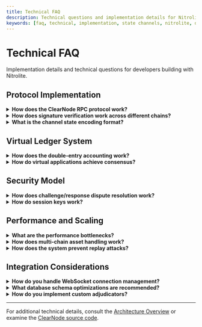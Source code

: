 ```yaml
---
title: Technical FAQ
description: Technical questions and implementation details for Nitrolite developers
keywords: [faq, technical, implementation, state channels, nitrolite, developers]
---
```


# Technical FAQ

Implementation details and technical questions for developers building with Nitrolite.

## Protocol Implementation

<details>
  <summary><strong>How does the ClearNode RPC protocol work?</strong></summary>
  <div>
    <p>ClearNode uses JSON-RPC over WebSocket with deterministic array serialization:</p>

```json
{
  "req": [REQUEST_ID, METHOD, [PARAMETERS], TIMESTAMP],
  "sig": ["ECDSA_SIGNATURE"]
}
```

<p><strong>Key Features:</strong></p>
<ul>
  <li><strong>Array-based structure</strong> ensures deterministic serialization across JSON implementations</li>
  <li><strong>Timestamp validation</strong> with 60-second expiry prevents replay attacks</li>
  <li><strong>Session-based routing</strong> via <code>AppSessionID</code> for virtual application isolation</li>
  <li><strong>Challenge-response authentication</strong> using [EIP-712](https://eips.ethereum.org/EIPS/eip-712) structured signing</li>
</ul>

  </div>
</details>

<details>
  <summary><strong>How does signature verification work across different chains?</strong></summary>
  <div>
    <p>Nitrolite uses <strong>chain-agnostic signature verification</strong> without [EIP-191](https://eips.ethereum.org/EIPS/eip-191) prefixing:</p>

```go
// Raw ECDSA signing without chain-specific prefixes
messageHash := crypto.Keccak256Hash(stateBytes)
signature, _ := crypto.Sign(messageHash.Bytes(), privateKey)
```

<p><strong>Implementation Details:</strong></p>
<ul>
  <li><strong>ECDSA with secp256k1</strong> curve (Ethereum-compatible)</li>
  <li><strong>Keccak256 hashing</strong> for message digests</li>
  <li><strong>65-byte signature format</strong> (r,s,v) with v adjustment</li>
  <li><strong>Address recovery</strong> using <code>crypto.SigToPub()</code> for authentication</li>
</ul>

  </div>
</details>

<details>
  <summary><strong>What is the channel state encoding format?</strong></summary>
  <div>
    <p>States are ABI-encoded with a specific structure:</p>

```go
// State encoding: (channelID, intent, version, stateData, allocations[])
args := abi.Arguments{
    {Type: abi.Type{T: abi.FixedBytesTy, Size: 32}}, // channelID
    {Type: intentType},               // intent (uint8)
    {Type: versionType},              // version (uint256)
    {Type: abi.Type{T: abi.BytesTy}}, // stateData
    {Type: allocationType},           // allocations (tuple[])
}
```

<p><strong>Intent Types:</strong></p>
<ul>
  <li><code>OPERATE(0)</code>: Normal application states</li>
  <li><code>INITIALIZE(1)</code>: Channel funding states</li>
  <li><code>RESIZE(2)</code>: Capacity adjustment states</li>
  <li><code>FINALIZE(3)</code>: Channel closing states</li>
</ul>

  </div>
</details>

## Virtual Ledger System

<details>
  <summary><strong>How does the double-entry accounting work?</strong></summary>
  <div>
    <p>ClearNode implements traditional double-entry bookkeeping with DECIMAL(64,18) precision:</p>

```sql
CREATE TABLE ledger_entries (
    account_id VARCHAR NOT NULL,
    wallet VARCHAR NOT NULL,
    asset_symbol VARCHAR NOT NULL,
    credit DECIMAL(64,18) NOT NULL,
    debit DECIMAL(64,18) NOT NULL
);
```

<p><strong>Balance Calculation:</strong></p>

```go
// Balance = SUM(credit) - SUM(debit) for each (wallet, asset) pair
balance := totalCredits.Sub(totalDebits)
```

<p><strong>Account Types:</strong></p>
<ul>
  <li><strong>Participant accounts</strong>: User wallet balances</li>
  <li><strong>Virtual app accounts</strong>: Isolated application contexts</li>
  <li><strong>System accounts</strong>: Protocol-level operations</li>
</ul>

  </div>
</details>

<details>
  <summary><strong>How do virtual applications achieve consensus?</strong></summary>
  <div>
    <p>Virtual apps use <strong>weighted quorum-based consensus</strong> configured during channel creation:</p>

```go
// Check if combined signature weights meet quorum threshold
if totalWeight < int64(appSession.Quorum) {
    return fmt.Errorf("quorum not met: %d / %d", totalWeight, appSession.Quorum)
}
```

<p><strong>Weight Configuration:</strong></p>

```go
type App struct {
    Participants []address  // Array of participants in the app
    Weights      []uint8    // Signers weights [50, 50, 80, 20, 20]
    Quorum       uint64     // Example: 100 would be the signature threshold
}
```

<p><strong>Consensus Flow:</strong></p>
<ol>
  <li><strong>State proposal</strong> by any participant</li>
  <li><strong>Signature collection</strong> from participants until weight threshold met</li>
  <li><strong>Validation</strong> of weighted quorum achievement</li>
  <li><strong>Ledger update</strong> with atomic balance transfers</li>
</ol>

<p><strong>Example Scenarios:</strong></p>
<ul>
  <li><strong>Simple majority</strong>: Weights [50, 50], Quorum 51</li>
  <li><strong>Supermajority</strong>: Weights [25, 25, 25, 25], Quorum 75</li>
  <li><strong>Dictator + veto</strong>: Weights [80, 20], Quorum 100</li>
</ul>

  </div>
</details>

## Security Model

<details>
  <summary><strong>How does challenge/response dispute resolution work?</strong></summary>
  <div>
    <p>The system uses <strong>optimistic execution</strong> with challenge periods:</p>

```solidity
function challenge(bytes32 channelId, State calldata candidate, State[] calldata proofs) external {
    // Validate state via adjudicator
    if (!IAdjudicator(meta.chan.adjudicator).adjudicate(meta.chan, candidate, proofs)) 
        revert InvalidState();
    
    // Set challenge period
    meta.challengeExpire = block.timestamp + meta.chan.challenge;
    meta.stage = ChannelStatus.DISPUTE;
}
```

<p><strong>Security Guarantees:</strong></p>
<ul>
  <li><strong>Economic security</strong>: Funds locked in custody contracts</li>
  <li><strong>Temporal security</strong>: Challenge periods prevent hasty closures</li>
  <li><strong>Cryptographic security</strong>: All state transitions require valid signatures</li>
</ul>

  </div>
</details>

<details>
  <summary><strong>How do session keys work?</strong></summary>
  <div>
    <p>Session keys enable <strong>delegation without custody transfer</strong>:</p>

```go
// NOTE: it is allowed for depositor (and wallet) to be different from channel creator (participant)
// This enables logic of "session keys" where a user can create a channel on behalf of another account
```

<p><strong>Implementation:</strong></p>
<ul>
  <li><strong>Signer mapping</strong>: <code>signers</code> table maps session keys to wallet addresses</li>
  <li><strong>Authentication flow</strong>: [EIP-712](https://eips.ethereum.org/EIPS/eip-712) structured signing for challenge-response</li>
  <li><strong>Session management</strong>: 24-hour TTL with renewal capability</li>
  <li><strong>Scope limitation</strong>: Session keys cannot withdraw funds, only sign state updates</li>
</ul>

  </div>
</details>

## Performance and Scaling

<details>
  <summary><strong>What are the performance bottlenecks?</strong></summary>
  <div>

<p><strong>Identified Constraints:</strong></p>
<ul>
  <li><strong>Single WebSocket per wallet</strong>: Limits concurrent connections</li>
  <li><strong>Synchronous signature verification</strong>: CPU-bound operation for each message</li>
  <li><strong>Database balance queries</strong>: Not cached, requires computation</li>
  <li><strong>Memory-based sessions</strong>: Cannot distribute across multiple ClearNode instances</li>
</ul>

  </div>
</details>

<details>
  <summary><strong>How does multi-chain asset handling work?</strong></summary>
  <div>
    <p>Each token-chain combination is treated as a distinct asset:</p>

```go
type Asset struct {
    Token    string `gorm:"column:token;primaryKey"`
    ChainID  uint32 `gorm:"column:chain_id;primaryKey"` 
    Symbol   string `gorm:"column:symbol;not null"`
    Decimals uint8  `gorm:"column:decimals;not null"`
}
```

<p><strong>Precision Handling:</strong></p>
<ul>
  <li><strong>Consistent DECIMAL(64,18)</strong> across all monetary calculations</li>
  <li><strong>Chain-specific decimals</strong> stored per asset</li>
  <li><strong>Token address normalization</strong> per chain</li>
  <li><strong>Independent custody contracts</strong> per supported chain</li>
</ul>

  </div>
</details>

<details>
  <summary><strong>How does the system prevent replay attacks?</strong></summary>
  <div>

<p><strong>Multi-layer Protection:</strong></p>
<ul>
  <li><strong>Timestamp validation</strong>: Messages expire after 60 seconds</li>
  <li><strong>State version monotonicity</strong>: Version numbers must strictly increase</li>
  <li><strong>Nonce progression</strong>: Channel nonces prevent duplicate operations</li>
  <li><strong>Challenge periods</strong>: Time-locked dispute resolution</li>
</ul>

  </div>
</details>

## Integration Considerations

<details>
  <summary><strong>How do you handle WebSocket connection management?</strong></summary>
  <div>

<p><strong>Connection Lifecycle:</strong></p>

```go
// Authentication-first connection establishment
func (h *UnifiedWSHandler) authenticateConnection(ws *websocket.Conn) error {
    // Challenge-response authentication
    // Session token generation
    // Connection registration per wallet
}
```

<p><strong>Features:</strong></p>
<ul>
  <li><strong>One connection per wallet</strong>: Latest connection replaces previous</li>
  <li><strong>Message forwarding</strong>: Based on app session participants</li>
  <li><strong>Graceful error handling</strong>: Structured error responses</li>
  <li><strong>Metrics tracking</strong>: Connections, messages, auth events</li>
</ul>

  </div>
</details>

<details>
  <summary><strong>What database schema optimizations are recommended?</strong></summary>
  <div>

<p><strong>Critical Indexes:</strong></p>

```sql
-- Balance calculation optimization
CREATE INDEX idx_ledger_wallet_asset ON ledger_entries(wallet, asset_symbol);

-- Channel lookup optimization  
CREATE INDEX idx_channels_participant ON channels(participant);

-- Session routing optimization
CREATE INDEX idx_app_sessions_participants ON app_sessions USING gin(participants);
```

<p><strong>Schema Considerations:</strong></p>
<ul>
  <li><strong>DECIMAL precision</strong>: Use DECIMAL(64,18) for all monetary values</li>
  <li><strong>UUID vs incremental IDs</strong>: UUIDs for app sessions, incremental for performance-critical tables</li>
  <li><strong>Partitioning</strong>: Consider partitioning ledger_entries by time for large deployments</li>
</ul>

  </div>
</details>

<details>
  <summary><strong>How do you implement custom adjudicators?</strong></summary>
  <div>
    <p>Custom adjudicators must implement the <code>IAdjudicator</code> interface:</p>

```solidity
interface IAdjudicator {
    function adjudicate(
        Channel calldata chan, 
        State calldata candidate, 
        State[] calldata proofs
    ) external view returns (bool valid);
}
```

<p><strong>Implementation Patterns:</strong></p>
<ul>
  <li><strong>Stateless validation</strong>: Pure functions based on provided proofs</li>
  <li><strong>State transition rules</strong>: Validate moves from previous to current state</li>
  <li><strong>Business logic</strong>: Game rules, payment conditions, etc.</li>
  <li><strong>Proof requirements</strong>: Define what constitutes valid state transitions</li>
</ul>

  </div>
</details>

---

For additional technical details, consult the [Architecture Overview](architecture/) or examine the [ClearNode source code](https://github.com/erc7824/nitrolite/tree/main/clearnode).